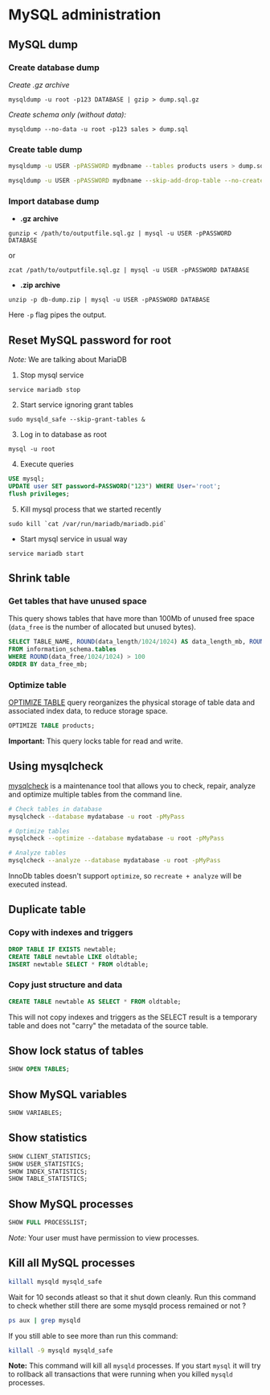 # MySQL administration

## MySQL dump

### Create database dump

*Create .gz archive*

```
mysqldump -u root -p123 DATABASE | gzip > dump.sql.gz
```

*Create schema only (without data):*

```
mysqldump --no-data -u root -p123 sales > dump.sql
```

### Create table dump

```bash
mysqldump -u USER -pPASSWORD mydbname --tables products users > dump.sql
```

```bash
mysqldump -u USER -pPASSWORD mydbname --skip-add-drop-table --no-create-info --tables products --where="id > 10000" > products_delta_dump.sql
```

### Import database dump

- **.gz archive**
```
gunzip < /path/to/outputfile.sql.gz | mysql -u USER -pPASSWORD DATABASE
```
or
```
zcat /path/to/outputfile.sql.gz | mysql -u USER -pPASSWORD DATABASE
```
- **.zip archive**
```
unzip -p db-dump.zip | mysql -u USER -pPASSWORD DATABASE
```
Here `-p` flag pipes the output.

## Reset MySQL password for root

*Note:* We are talking about MariaDB

1. Stop mysql service
```
service mariadb stop
```

2. Start service ignoring grant tables
```
sudo mysqld_safe --skip-grant-tables &
```

3. Log in to database as root
```
mysql -u root
```

4. Execute queries
```sql
USE mysql;
UPDATE user SET password=PASSWORD("123") WHERE User='root';
flush privileges;
```

5. Kill mysql process that we started recently
```
sudo kill `cat /var/run/mariadb/mariadb.pid`
```

* Start mysql service in usual way
```
service mariadb start
```

## Shrink table

### Get tables that have unused space

This query shows tables that have more than 100Mb of unused free space 
(`data_free` is the number of allocated but unused bytes).

```sql
SELECT TABLE_NAME, ROUND(data_length/1024/1024) AS data_length_mb, ROUND(data_free/1024/1024) AS data_free_mb
FROM information_schema.tables
WHERE ROUND(data_free/1024/1024) > 100
ORDER BY data_free_mb;
```

### Optimize table

[OPTIMIZE TABLE](https://dev.mysql.com/doc/refman/8.0/en/optimize-table.html) query reorganizes the physical storage of table data and associated index data, to reduce storage space.

```sql
OPTIMIZE TABLE products;
```

**Important:** This query locks table for read and write.

## Using mysqlcheck

[mysqlcheck](https://mariadb.com/kb/en/library/mysqlcheck/) is a maintenance tool that allows you to check, repair, analyze and optimize multiple tables from the command line.

```bash
# Check tables in database
mysqlcheck --database mydatabase -u root -pMyPass

# Optimize tables
mysqlcheck --optimize --database mydatabase -u root -pMyPass

# Analyze tables
mysqlcheck --analyze --database mydatabase -u root -pMyPass
```

InnoDb tables doesn't support `optimize`, so `recreate + analyze` will be executed instead.

## Duplicate table

### Copy with indexes and triggers

```sql
DROP TABLE IF EXISTS newtable;
CREATE TABLE newtable LIKE oldtable; 
INSERT newtable SELECT * FROM oldtable;
```

### Copy just structure and data

```sql
CREATE TABLE newtable AS SELECT * FROM oldtable;
```

This will not copy indexes and triggers as the SELECT result is a temporary table and does not "carry" the metadata of the source table.

## Show lock status of tables

```sql
SHOW OPEN TABLES;
```

## Show MySQL variables

```sql
SHOW VARIABLES;
```

## Show statistics

```sql
SHOW CLIENT_STATISTICS;
SHOW USER_STATISTICS;
SHOW INDEX_STATISTICS;
SHOW TABLE_STATISTICS;
```

## Show MySQL processes

```sql
SHOW FULL PROCESSLIST;
```
*Note:* Your user must have permission to view processes.

## Kill all MySQL processes

```bash
killall mysqld mysqld_safe
```

Wait for 10 seconds atleast so that it shut down cleanly. Run this command to check whether still there are some mysqld process remained or not ?

```bash
ps aux | grep mysqld
```

If you still able to see more than run this command:

```bash
killall -9 mysqld mysqld_safe
```

**Note:** This command will kill all `mysqld` processes. If you start `mysql` it will try to rollback all transactions that were running when you killed `mysqld` processes.
